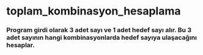 # toplam_kombinasyon_hesaplama
### Program girdi olarak 3 adet sayı ve 1 adet hedef sayı alır. Bu 3 adet sayının hangi kombinasyonlarda hedef sayıya ulaşacağını hesaplar.
